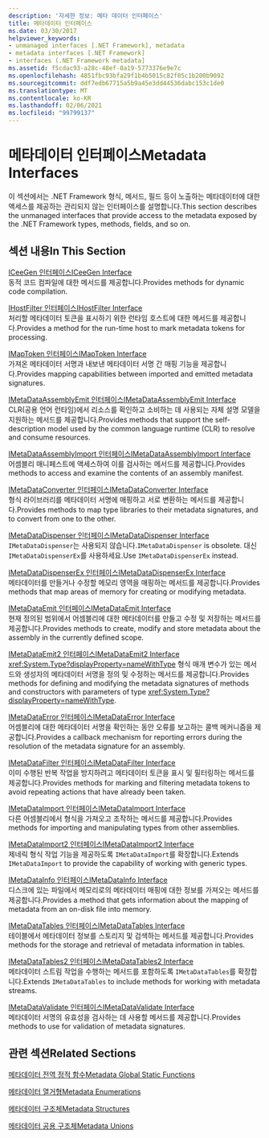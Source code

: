 ```yaml
---
description: '자세한 정보: 메타 데이터 인터페이스'
title: 메타데이터 인터페이스
ms.date: 03/30/2017
helpviewer_keywords:
- unmanaged interfaces [.NET Framework], metadata
- metadata interfaces [.NET Framework]
- interfaces (.NET Framework metadata]
ms.assetid: f5cdac93-a28c-48ef-8a19-5773376e9e7c
ms.openlocfilehash: 4851fbc93bfa29f1b4b5015c82f05c1b200b9092
ms.sourcegitcommit: ddf7edb67715a5b9a45e3dd44536dabc153c1de0
ms.translationtype: MT
ms.contentlocale: ko-KR
ms.lasthandoff: 02/06/2021
ms.locfileid: "99799137"
---
```

# <a name="metadata-interfaces"></a><span data-ttu-id="423ab-103">메타데이터 인터페이스</span><span class="sxs-lookup"><span data-stu-id="423ab-103">Metadata Interfaces</span></span>

<span data-ttu-id="423ab-104">이 섹션에서는 .NET Framework 형식, 메서드, 필드 등이 노출하는 메타데이터에 대한 액세스를 제공하는 관리되지 않는 인터페이스를 설명합니다.</span><span class="sxs-lookup"><span data-stu-id="423ab-104">This section describes the unmanaged interfaces that provide access to the metadata exposed by the .NET Framework types, methods, fields, and so on.</span></span>  
  
## <a name="in-this-section"></a><span data-ttu-id="423ab-105">섹션 내용</span><span class="sxs-lookup"><span data-stu-id="423ab-105">In This Section</span></span>  

 [<span data-ttu-id="423ab-106">ICeeGen 인터페이스</span><span class="sxs-lookup"><span data-stu-id="423ab-106">ICeeGen Interface</span></span>](iceegen-interface.md)  
 <span data-ttu-id="423ab-107">동적 코드 컴파일에 대한 메서드를 제공합니다.</span><span class="sxs-lookup"><span data-stu-id="423ab-107">Provides methods for dynamic code compilation.</span></span>  
  
 [<span data-ttu-id="423ab-108">IHostFilter 인터페이스</span><span class="sxs-lookup"><span data-stu-id="423ab-108">IHostFilter Interface</span></span>](ihostfilter-interface.md)  
 <span data-ttu-id="423ab-109">처리할 메타데이터 토큰을 표시하기 위한 런타임 호스트에 대한 메서드를 제공합니다.</span><span class="sxs-lookup"><span data-stu-id="423ab-109">Provides a method for the run-time host to mark metadata tokens for processing.</span></span>  
  
 [<span data-ttu-id="423ab-110">IMapToken 인터페이스</span><span class="sxs-lookup"><span data-stu-id="423ab-110">IMapToken Interface</span></span>](imaptoken-interface.md)  
 <span data-ttu-id="423ab-111">가져온 메타데이터 서명과 내보낸 메타데이터 서명 간 매핑 기능을 제공합니다.</span><span class="sxs-lookup"><span data-stu-id="423ab-111">Provides mapping capabilities between imported and emitted metadata signatures.</span></span>  
  
 [<span data-ttu-id="423ab-112">IMetaDataAssemblyEmit 인터페이스</span><span class="sxs-lookup"><span data-stu-id="423ab-112">IMetaDataAssemblyEmit Interface</span></span>](imetadataassemblyemit-interface.md)  
 <span data-ttu-id="423ab-113">CLR(공용 언어 런타임)에서 리소스를 확인하고 소비하는 데 사용되는 자체 설명 모델을 지원하는 메서드를 제공합니다.</span><span class="sxs-lookup"><span data-stu-id="423ab-113">Provides methods that support the self-description model used by the common language runtime (CLR) to resolve and consume resources.</span></span>  
  
 [<span data-ttu-id="423ab-114">IMetaDataAssemblyImport 인터페이스</span><span class="sxs-lookup"><span data-stu-id="423ab-114">IMetaDataAssemblyImport Interface</span></span>](imetadataassemblyimport-interface.md)  
 <span data-ttu-id="423ab-115">어셈블리 매니페스트에 액세스하여 이를 검사하는 메서드를 제공합니다.</span><span class="sxs-lookup"><span data-stu-id="423ab-115">Provides methods to access and examine the contents of an assembly manifest.</span></span>  
  
 [<span data-ttu-id="423ab-116">IMetaDataConverter 인터페이스</span><span class="sxs-lookup"><span data-stu-id="423ab-116">IMetaDataConverter Interface</span></span>](imetadataconverter-interface.md)  
 <span data-ttu-id="423ab-117">형식 라이브러리를 메타데이터 서명에 매핑하고 서로 변환하는 메서드를 제공합니다.</span><span class="sxs-lookup"><span data-stu-id="423ab-117">Provides methods to map type libraries to their metadata signatures, and to convert from one to the other.</span></span>  
  
 [<span data-ttu-id="423ab-118">IMetaDataDispenser 인터페이스</span><span class="sxs-lookup"><span data-stu-id="423ab-118">IMetaDataDispenser Interface</span></span>](imetadatadispenser-interface.md)  
 <span data-ttu-id="423ab-119">`IMetaDataDispenser`는 사용되지 않습니다.</span><span class="sxs-lookup"><span data-stu-id="423ab-119">`IMetaDataDispenser` is obsolete.</span></span> <span data-ttu-id="423ab-120">대신 `IMetaDataDispenserEx`를 사용하세요.</span><span class="sxs-lookup"><span data-stu-id="423ab-120">Use `IMetaDataDispenserEx` instead.</span></span>  
  
 [<span data-ttu-id="423ab-121">IMetaDataDispenserEx 인터페이스</span><span class="sxs-lookup"><span data-stu-id="423ab-121">IMetaDataDispenserEx Interface</span></span>](imetadatadispenserex-interface.md)  
 <span data-ttu-id="423ab-122">메타데이터를 만들거나 수정할 메모리 영역을 매핑하는 메서드를 제공합니다.</span><span class="sxs-lookup"><span data-stu-id="423ab-122">Provides methods that map areas of memory for creating or modifying metadata.</span></span>  
  
 [<span data-ttu-id="423ab-123">IMetaDataEmit 인터페이스</span><span class="sxs-lookup"><span data-stu-id="423ab-123">IMetaDataEmit Interface</span></span>](imetadataemit-interface.md)  
 <span data-ttu-id="423ab-124">현재 정의된 범위에서 어셈블리에 대한 메타데이터를 만들고 수정 및 저장하는 메서드를 제공합니다.</span><span class="sxs-lookup"><span data-stu-id="423ab-124">Provides methods to create, modify and store metadata about the assembly in the currently defined scope.</span></span>  
  
 [<span data-ttu-id="423ab-125">IMetaDataEmit2 인터페이스</span><span class="sxs-lookup"><span data-stu-id="423ab-125">IMetaDataEmit2 Interface</span></span>](imetadataemit2-interface.md)  
 <span data-ttu-id="423ab-126"><xref:System.Type?displayProperty=nameWithType> 형식 매개 변수가 있는 메서드와 생성자의 메타데이터 서명을 정의 및 수정하는 메서드를 제공합니다.</span><span class="sxs-lookup"><span data-stu-id="423ab-126">Provides methods for defining and modifying the metadata signatures of methods and constructors with parameters of type <xref:System.Type?displayProperty=nameWithType>.</span></span>  
  
 [<span data-ttu-id="423ab-127">IMetaDataError 인터페이스</span><span class="sxs-lookup"><span data-stu-id="423ab-127">IMetaDataError Interface</span></span>](imetadataerror-interface.md)  
 <span data-ttu-id="423ab-128">어셈블리에 대한 메타데이터 서명을 확인하는 동안 오류를 보고하는 콜백 메커니즘을 제공합니다.</span><span class="sxs-lookup"><span data-stu-id="423ab-128">Provides a callback mechanism for reporting errors during the resolution of the metadata signature for an assembly.</span></span>  
  
 [<span data-ttu-id="423ab-129">IMetaDataFilter 인터페이스</span><span class="sxs-lookup"><span data-stu-id="423ab-129">IMetaDataFilter Interface</span></span>](imetadatafilter-interface.md)  
 <span data-ttu-id="423ab-130">이미 수행된 반복 작업을 방지하려고 메타데이터 토큰을 표시 및 필터링하는 메서드를 제공합니다.</span><span class="sxs-lookup"><span data-stu-id="423ab-130">Provides methods for marking and filtering metadata tokens to avoid repeating actions that have already been taken.</span></span>  
  
 [<span data-ttu-id="423ab-131">IMetaDataImport 인터페이스</span><span class="sxs-lookup"><span data-stu-id="423ab-131">IMetaDataImport Interface</span></span>](imetadataimport-interface.md)  
 <span data-ttu-id="423ab-132">다른 어셈블리에서 형식을 가져오고 조작하는 메서드를 제공합니다.</span><span class="sxs-lookup"><span data-stu-id="423ab-132">Provides methods for importing and manipulating types from other assemblies.</span></span>  
  
 [<span data-ttu-id="423ab-133">IMetaDataImport2 인터페이스</span><span class="sxs-lookup"><span data-stu-id="423ab-133">IMetaDataImport2 Interface</span></span>](imetadataimport2-interface.md)  
 <span data-ttu-id="423ab-134">제네릭 형식 작업 기능을 제공하도록 `IMetaDataImport`를 확장합니다.</span><span class="sxs-lookup"><span data-stu-id="423ab-134">Extends `IMetaDataImport` to provide the capability of working with generic types.</span></span>  
  
 [<span data-ttu-id="423ab-135">IMetaDataInfo 인터페이스</span><span class="sxs-lookup"><span data-stu-id="423ab-135">IMetaDataInfo Interface</span></span>](imetadatainfo-interface.md)  
 <span data-ttu-id="423ab-136">디스크에 있는 파일에서 메모리로의 메타데이터 매핑에 대한 정보를 가져오는 메서드를 제공합니다.</span><span class="sxs-lookup"><span data-stu-id="423ab-136">Provides a method that gets information about the mapping of metadata from an on-disk file into memory.</span></span>  
  
 [<span data-ttu-id="423ab-137">IMetaDataTables 인터페이스</span><span class="sxs-lookup"><span data-stu-id="423ab-137">IMetaDataTables Interface</span></span>](imetadatatables-interface.md)  
 <span data-ttu-id="423ab-138">테이블에서 메타데이터 정보를 스토리지 및 검색하는 메서드를 제공합니다.</span><span class="sxs-lookup"><span data-stu-id="423ab-138">Provides methods for the storage and retrieval of metadata information in tables.</span></span>  
  
 [<span data-ttu-id="423ab-139">IMetaDataTables2 인터페이스</span><span class="sxs-lookup"><span data-stu-id="423ab-139">IMetaDataTables2 Interface</span></span>](imetadatatables2-interface.md)  
 <span data-ttu-id="423ab-140">메타데이터 스트림 작업을 수행하는 메서드를 포함하도록 `IMetaDataTables`를 확장합니다.</span><span class="sxs-lookup"><span data-stu-id="423ab-140">Extends `IMetaDataTables` to include methods for working with metadata streams.</span></span>  
  
 [<span data-ttu-id="423ab-141">IMetaDataValidate 인터페이스</span><span class="sxs-lookup"><span data-stu-id="423ab-141">IMetaDataValidate Interface</span></span>](imetadatavalidate-interface.md)  
 <span data-ttu-id="423ab-142">메타데이터 서명의 유효성을 검사하는 데 사용할 메서드를 제공합니다.</span><span class="sxs-lookup"><span data-stu-id="423ab-142">Provides methods to use for validation of metadata signatures.</span></span>  
  
## <a name="related-sections"></a><span data-ttu-id="423ab-143">관련 섹션</span><span class="sxs-lookup"><span data-stu-id="423ab-143">Related Sections</span></span>  

 [<span data-ttu-id="423ab-144">메타데이터 전역 정적 함수</span><span class="sxs-lookup"><span data-stu-id="423ab-144">Metadata Global Static Functions</span></span>](metadata-global-static-functions.md)  
  
 [<span data-ttu-id="423ab-145">메타데이터 열거형</span><span class="sxs-lookup"><span data-stu-id="423ab-145">Metadata Enumerations</span></span>](metadata-enumerations.md)  
  
 [<span data-ttu-id="423ab-146">메타데이터 구조체</span><span class="sxs-lookup"><span data-stu-id="423ab-146">Metadata Structures</span></span>](metadata-structures.md)  
  
 [<span data-ttu-id="423ab-147">메타데이터 공용 구조체</span><span class="sxs-lookup"><span data-stu-id="423ab-147">Metadata Unions</span></span>](metadata-unions.md)
